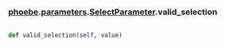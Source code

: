 ### [phoebe](phoebe.md).[parameters](phoebe.parameters.md).[SelectParameter](phoebe.parameters.SelectParameter.md).valid_selection

```py

def valid_selection(self, value)

```


